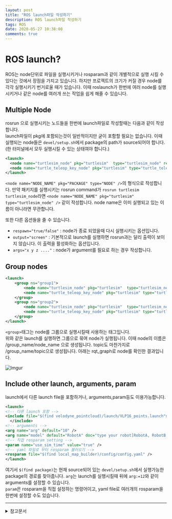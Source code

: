 ```yaml
---
layout: post
title: "ROS launch파일 작성하기"
description: ROS launch파일 작성하기
tags: ROS
date: 2020-05-27 10:38:08
comments: true
---
```


# ROS launch?

ROS는 node단위로 파일을 실행시키거나 rosparam과 같이 개별적으로 실행 시킬 수 있다는 것에서 장점을 가지고 있습니다. 하지만 프로젝트의 크기가 커질 경우 node를 각각 실행시키기 번거로울 때가 있습니다. 이때 roslaunch가 한번에 여러 node를 실행시키거나 같은 node를 여러개 쓰는 작업을 쉽게 해줄 수 있습니다.
<!-- 런치파일이 무엇인지 -->
<!-- 런치파일의 장점 -->
## Multiple Node

rosrun 으로 실행시키는 노드들을 한번에 launch파일로 작성할때는 다음과 같이 작성합니다.  
launch파일이 pkg에 포함되는것이 일반적이지만 굳이 포함할 필요는 없습니다. 이때 실행되는 node들은 `devel/setup.sh`에서 package의 path가 source되어야 합니다.(한 터미널에서 모두 실행시킬 수 있는 상태여야 합니다.)

```xml
<launch>
  <node name="turtlesim_node" pkg="turtlesim"  type="turtlesim_node" respawn="true" />
  <node name="turtle_teleop_key_node" pkg="turtlesim" type="turtle_teleop_key" output="screen" />
</launch>
```

`<node name="NODE_NAME" pkg="PACKAGE" type="NODE" />`의 형식으로 작성합니다. 만약 패키지를 실행시키는 rosrun command가 `rosrun turtlesim turtlesim_node`라면 `<node name="NODE_NAME" pkg="turtlesim" type="turtlesim_node" />` 같이 작성합니다. node name은 이미 실행되고 있는 이름이 아니라면 무관합니다.  

또한 다른 옵션들을 줄 수 있습니다.
- `respawn="true/false"` : node가 종료 되었을때 다시 실행시키는 옵션입니다.
- `output="screen"` : 기본적으로 launch를 실행하면 rosrun과는 달리 출력이 보이지 않습니다. 이 출력을 활성화하는 옵션입니다.
- `args="x y z ...."` : node가 argument를 필요로 하는 경우 작성합니다.

## Group nodes

```xml
<launch>
    <group ns="group1">
        <node name="turtlesim_node" pkg="turtlesim"  type="turtlesim_node" respawn="true" />
        <node name="turtle_teleop_key_node" pkg="turtlesim" type="turtle_teleop_key" output="screen" />
    </group>
    <group ns="group2">
        <node name="turtlesim_node" pkg="turtlesim"  type="turtlesim_node" respawn="true" />
        <node name="turtle_teleop_key_node" pkg="turtlesim" type="turtle_teleop_key" output="screen" />
    </group>
</launch>
```

`<group>`태그는 node를 그룹으로 실행시킬때 사용하는 태그입니다.  
위와 같은 launch를 실행하면 그룹으로 묶여 node가 실행됩니다. 이때 node의 이름은 /group_name/node_name 으로 생성됩니다. topic도 마찬가지로 /group_name/topic으로 생성됩니다. 아래는 rqt_graph로 node를 확인한 결과입니다.

![Imgur](https://i.imgur.com/F0ebMdP.png)

## Include other launch, arguments, param

launch에서 다른 launch file을 포함하거나, arguments,param등도 이용가능합니다.

```xml
<launch>
<!-- 다른 launch 포함 -->
<include file="$(find velodyne_pointcloud)/launch/VLP16_points.launch">
  </include>
<!-- arguments -->
<arg name="arg" default="10" />
<arg name="model" default="RobotA" doc="type your robot[RobotA, RobotB, RobotC]"/>
<!-- 직접 rosparam setting -->
<param name="use_sim_time" value="true" />
<!-- yaml 파일로 부터 rosparam 불러오기 -->
<rosparam file="$(find local_map_builder)/config/config.yaml" />
</launch>
```

여기서 `$(find package)`는 현재 source되어 있는 `devel/setup.sh`에서 실행가능한 package의 경로를 찾아줍니다. `arg`는 launch를 실행시킬때 뒤에 `arg:=12`와 같이 arguments를 설정할 수 있습니다.  
`param`은 rosparam을 직접 설정하는 명령어이고, yaml file로 여러개의 rosparam을 한번에 설정할 수도 있습니다.

<!-- node실행시키기 - respawn screen 등등 -->
<!-- launch 포함시키기 -->
<!-- param, arg -->



---

<details>
<summary>참고문서</summary>
<div markdown="1">

- [Roslaunch tips for large projects](http://wiki.ros.org/ROS/Tutorials/Roslaunch%20tips%20for%20larger%20projects)

</div>
</details>
<script id="dsq-count-scr" src="//msc9533.disqus.com/count.js" async></script>

